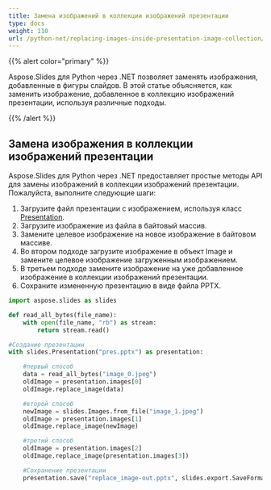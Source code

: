 ```yaml
---
title: Замена изображений в коллекции изображений презентации
type: docs
weight: 110
url: /python-net/replacing-images-inside-presentation-image-collection/
---
```


{{% alert color="primary" %}} 

Aspose.Slides для Python через .NET позволяет заменять изображения, добавленные в фигуры слайдов. В этой статье объясняется, как заменить изображение, добавленное в коллекцию изображений презентации, используя различные подходы.

{{% /alert %}} 
## **Замена изображения в коллекции изображений презентации**
Aspose.Slides для Python через .NET предоставляет простые методы API для замены изображений в коллекции изображений презентации. Пожалуйста, выполните следующие шаги:

1. Загрузите файл презентации с изображением, используя класс [Presentation](https://reference.aspose.com/slides/python-net/aspose.slides/presentation/).
1. Загрузите изображение из файла в байтовый массив.
1. Замените целевое изображение на новое изображение в байтовом массиве.
1. Во втором подходе загрузите изображение в объект Image и замените целевое изображение загруженным изображением.
1. В третьем подходе замените изображение на уже добавленное изображение в коллекции изображений презентации.
1. Сохраните измененную презентацию в виде файла PPTX.

```py
import aspose.slides as slides

def read_all_bytes(file_name):
    with open(file_name, "rb") as stream:
        return stream.read()

#Создание презентации
with slides.Presentation("pres.pptx") as presentation:

    #первый способ
    data = read_all_bytes("image_0.jpeg")
    oldImage = presentation.images[0]
    oldImage.replace_image(data)

    #второй способ
    newImage = slides.Images.from_file("image_1.jpeg")
    oldImage = presentation.images[1]
    oldImage.replace_image(newImage)

    #третий способ
    oldImage = presentation.images[2]
    oldImage.replace_image(presentation.images[3])

    #Сохранение презентации
    presentation.save("replace_image-out.pptx", slides.export.SaveFormat.PPTX)
```